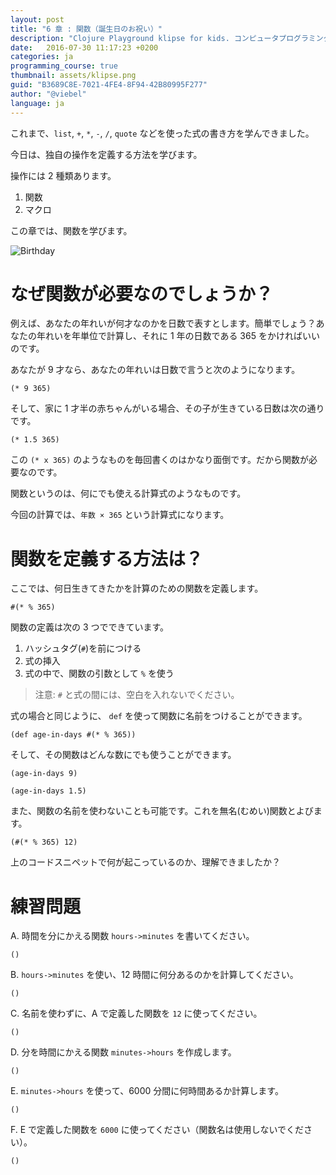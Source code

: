 ```yaml
---
layout: post
title: "6 章 : 関数（誕生日のお祝い）"
description: "Clojure Playground klipse for kids. コンピュータプログラミングのコース。関数の紹介。"
date:   2016-07-30 11:17:23 +0200
categories: ja
programming_course: true
thumbnail: assets/klipse.png
guid: "B3689C8E-7021-4FE4-8F94-42B80995F277"
author: "@viebel"
language: ja
---
```


これまで、`list`, `+`, `*`, `-`, `/`, `quote` などを使った式の書き方を学んできました。

今日は、独自の操作を定義する方法を学びます。

操作には 2 種類あります。

1. 関数
2. マクロ

この章では、関数を学びます。

![Birthday](/assets/images/birthday.jpg)

# なぜ関数が必要なのでしょうか？

例えば、あなたの年れいが何才なのかを日数で表すとします。簡単でしょう？あなたの年れいを年単位で計算し、それに 1 年の日数である 365 をかければいいのです。

あなたが 9 才なら、あなたの年れいは日数で言うと次のようになります。

~~~klipse
(* 9 365)
~~~

そして、家に 1 才半の赤ちゃんがいる場合、その子が生きている日数は次の通りです。

~~~klipse
(* 1.5 365)
~~~

この `(* x 365)` のようなものを毎回書くのはかなり面倒です。だから関数が必要なのです。

関数というのは、何にでも使える計算式のようなものです。

今回の計算では、`年数 × 365` という計算式になります。


# 関数を定義する方法は？

ここでは、何日生きてきたかを計算のための関数を定義します。

~~~klipse
#(* % 365)
~~~

関数の定義は次の 3 つでできています。

1. ハッシュタグ(`#`)を前につける
2. 式の挿入
3. 式の中で、関数の引数として `%` を使う

> 注意: `#` と式の間には、空白を入れないでください。

式の場合と同じように、 `def` を使って関数に名前をつけることができます。

~~~klipse
(def age-in-days #(* % 365))
~~~

そして、その関数はどんな数にでも使うことができます。

~~~klipse
(age-in-days 9)
~~~


~~~klipse
(age-in-days 1.5)
~~~

また、関数の名前を使わないことも可能です。これを無名(むめい)関数とよびます。

~~~klipse
(#(* % 365) 12)
~~~

上のコードスニペットで何が起こっているのか、理解できましたか？

# 練習問題 

A. 時間を分にかえる関数 `hours->minutes` を書いてください。

~~~klipse
()
~~~

B. `hours->minutes` を使い、12 時間に何分あるのかを計算してください。

~~~klipse
()
~~~

C. 名前を使わずに、A で定義した関数を `12` に使ってください。

~~~klipse
()
~~~

D. 分を時間にかえる関数 `minutes->hours` を作成します。

~~~klipse
()
~~~

E. `minutes->hours` を使って、6000 分間に何時間あるか計算します。

~~~klipse
()
~~~

F. E で定義した関数を `6000` に使ってください（関数名は使用しないでください）。

~~~klipse
()
~~~

